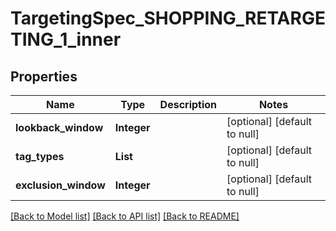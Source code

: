 # TargetingSpec_SHOPPING_RETARGETING_1_inner
## Properties

| Name | Type | Description | Notes |
|------------ | ------------- | ------------- | -------------|
| **lookback\_window** | **Integer** |  | [optional] [default to null] |
| **tag\_types** | **List** |  | [optional] [default to null] |
| **exclusion\_window** | **Integer** |  | [optional] [default to null] |

[[Back to Model list]](../README.md#documentation-for-models) [[Back to API list]](../README.md#documentation-for-api-endpoints) [[Back to README]](../README.md)

